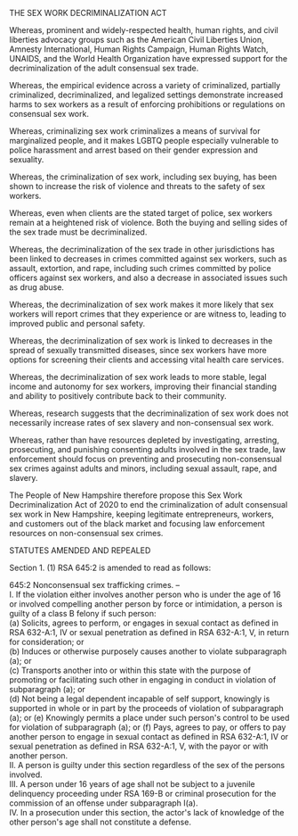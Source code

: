 THE SEX WORK DECRIMINALIZATION ACT

Whereas, prominent and widely-respected health, human rights, and civil liberties advocacy groups such as the American Civil Liberties Union, Amnesty International, Human Rights Campaign, Human Rights Watch, UNAIDS, and the World Health Organization have expressed support for the decriminalization of the adult consensual sex trade.

Whereas, the empirical evidence across a variety of criminalized, partially criminalized, decriminalized, and legalized settings demonstrate increased harms to sex workers as a result of enforcing prohibitions or regulations on consensual sex work.

Whereas, criminalizing sex work criminalizes a means of survival for marginalized people, and it makes LGBTQ people especially vulnerable to police harassment and arrest based on their gender expression and sexuality.

Whereas, the criminalization of sex work, including sex buying, has been shown to increase the risk of violence and threats to the safety of sex workers.

Whereas, even when clients are the stated target of police, sex workers remain at a heightened risk of violence. Both the buying and selling sides of the sex trade must be decriminalized.

Whereas, the decriminalization of the sex trade in other jurisdictions has been linked to decreases in crimes committed against sex workers, such as assault, extortion, and rape, including such crimes committed by police officers against sex workers, and also a decrease in associated issues such as drug abuse.

Whereas, the decriminalization of sex work makes it more likely that sex workers will report crimes that they experience or are witness to, leading to improved public and personal safety.

Whereas, the decriminalization of sex work is linked to decreases in the spread of sexually transmitted diseases, since sex workers have more options for screening their clients and accessing vital health care services.

Whereas, the decriminalization of sex work leads to more stable, legal income and autonomy for sex workers, improving their financial standing and ability to positively contribute back to their community.

Whereas, research suggests that the decriminalization of sex work does not necessarily increase rates of sex slavery and non-consensual sex work.

Whereas, rather than have resources depleted by investigating, arresting, prosecuting, and punishing consenting adults involved in the sex trade, law enforcement should focus on preventing and prosecuting non-consensual sex crimes against adults and minors, including sexual assault, rape, and slavery.

The People of New Hampshire therefore propose this Sex Work Decriminalization Act of 2020 to end the criminalization of adult consensual sex work in New Hampshire, keeping legitimate entrepreneurs, workers, and customers out of the black market and focusing law enforcement resources on non-consensual sex crimes.

STATUTES AMENDED AND REPEALED

Section 1. (1) RSA 645:2 is amended to read as follows:

645:2 Nonconsensual sex trafficking crimes. –  
I. If the violation either involves another person who is under the age of 16 or involved compelling another person by force or intimidation, a person is guilty of a class B felony if such person:  
(a) Solicits, agrees to perform, or engages in sexual contact as defined in RSA 632-A:1, IV or sexual penetration as defined in RSA 632-A:1, V, in return for consideration; or  
(b) Induces or otherwise purposely causes another to violate subparagraph (a); or  
(c) Transports another into or within this state with the purpose of promoting or facilitating such other in engaging in conduct in violation of subparagraph (a); or  
(d) Not being a legal dependent incapable of self support, knowingly is supported in whole or in part by the proceeds of violation of subparagraph (a); or
(e) Knowingly permits a place under such person's control to be used for violation of subparagraph (a); or
(f) Pays, agrees to pay, or offers to pay another person to engage in sexual contact as defined in RSA 632-A:1, IV or sexual penetration as defined in RSA 632-A:1, V, with the payor or with another person.   
II. A person is guilty under this section regardless of the sex of the persons involved.  
III. A person under 16 years of age shall not be subject to a juvenile delinquency proceeding under RSA 169-B or criminal prosecution for the commission of an offense under subparagraph I(a).  
IV. In a prosecution under this section, the actor's lack of knowledge of the other person's age shall not constitute a defense.
